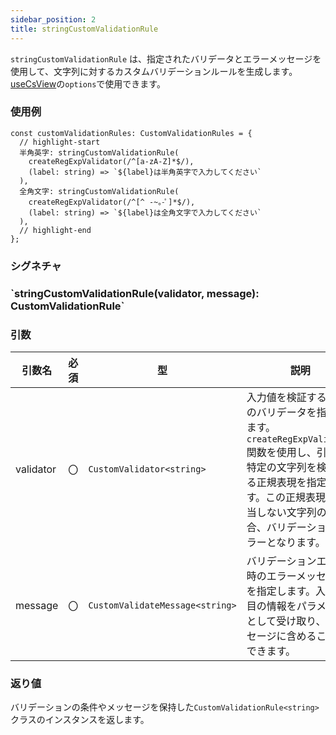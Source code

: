 ```yaml
---
sidebar_position: 2
title: stringCustomValidationRule
---
```


`stringCustomValidationRule` は、指定されたバリデータとエラーメッセージを使用して、文字列に対するカスタムバリデーションルールを生成します。[useCsView](../screen-define/useCsView.md)の`options`で使用できます。

### 使用例

```tsx
const customValidationRules: CustomValidationRules = {
  // highlight-start
  半角英字: stringCustomValidationRule(
    createRegExpValidator(/^[a-zA-Z]*$/),
    (label: string) => `${label}は半角英字で入力してください`
  ),
  全角文字: stringCustomValidationRule(
    createRegExpValidator(/^[^ -~｡-ﾟ]*$/),
    (label: string) => `${label}は全角文字で入力してください`
  ),
  // highlight-end
};
```

### シグネチャ

<h3>`stringCustomValidationRule(validator, message): CustomValidationRule<string>`</h3>

### 引数

| 引数名    | 必須 | 型                              | 説明                                                                                                                                                                                                          |
| --------- | ---- | ------------------------------- | ------------------------------------------------------------------------------------------------------------------------------------------------------------------------------------------------------------- |
| validator | 〇   | `CustomValidator<string>`       | 入力値を検証するためのバリデータを指定します。`createRegExpValidator`関数を使用し、引数に特定の文字列を検出する正規表現を指定します。この正規表現に該当しない文字列の場合、バリデーションエラーとなります。　 |
| message   | 〇   | `CustomValidateMessage<string>` | バリデーションエラー時のエラーメッセージを指定します。入力項目の情報をパラメータとして受け取り、メッセージに含めることができます。                                                                                  |

### 返り値

バリデーションの条件やメッセージを保持した`CustomValidationRule<string>` クラスのインスタンスを返します。
